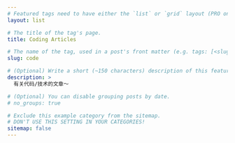```yaml
---
# Featured tags need to have either the `list` or `grid` layout (PRO only).
layout: list

# The title of the tag's page.
title: Coding Articles 

# The name of the tag, used in a post's front matter (e.g. tags: [<slug>]).
slug: code

# (Optional) Write a short (~150 characters) description of this featured tag.
description: >
  有关代码/技术的文章～

# (Optional) You can disable grouping posts by date.
# no_groups: true

# Exclude this example category from the sitemap.
# DON'T USE THIS SETTING IN YOUR CATEGORIES!
sitemap: false
---
```

